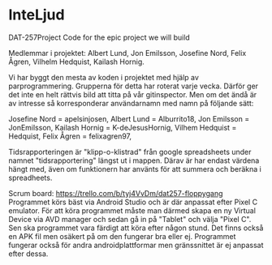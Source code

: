 # InteLjud
DAT-257Project
Code for the epic project we will build

Medlemmar i projektet: Albert Lund, Jon Emilsson, Josefine Nord, Felix Ågren, Vilhelm Hedquist, Kailash Hornig.

Vi har byggt den mesta av koden i projektet med hjälp av parprogrammering. Grupperna för detta har roterat varje vecka. Därför ger det inte en helt rättvis bild att titta på vår gitinspector. Men om det ändå är av intresse så korresponderar användarnamn med namn på följande sätt:

Josefine Nord = apelsinjosen,
Albert Lund = Alburrito18,
Jon Emilsson = JonEmilsson,
Kailash Hornig = K-deJesusHornig,
Vilhem Hedquist = Hedquist,
Felix Ågren = felixagren97,


Tidsrapporteringen är "klipp-o-klistrad" från google spreadsheets under namnet "tidsrapportering" längst ut i mappen. Därav är har endast värdena hängt med, även om funktionern har använts för att summera och beräkna i spreadheets. 

Scrum board: https://trello.com/b/tyj4VvDm/dat257-floppygang 
Programmet körs bäst via Android Studio och är där anpassat efter Pixel C emulator. För att köra programmet måste man 
därmed skapa en ny Virtual Device via AVD manager och sedan gå in på "Tablet" och välja "Pixel C". Sen ska programmet vara färdigt
att köra efter någon stund. Det finns också en APK fil men osäkert på om den fungerar bra eller ej. Programmet fungerar också för andra androidplattformar men gränssnittet är ej anpassat efter dessa.

